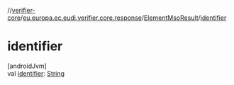 //[verifier-core](../../../index.md)/[eu.europa.ec.eudi.verifier.core.response](../index.md)/[ElementMsoResult](index.md)/[identifier](identifier.md)

# identifier

[androidJvm]\
val [identifier](identifier.md): [String](https://kotlinlang.org/api/latest/jvm/stdlib/kotlin-stdlib/kotlin/-string/index.html)
